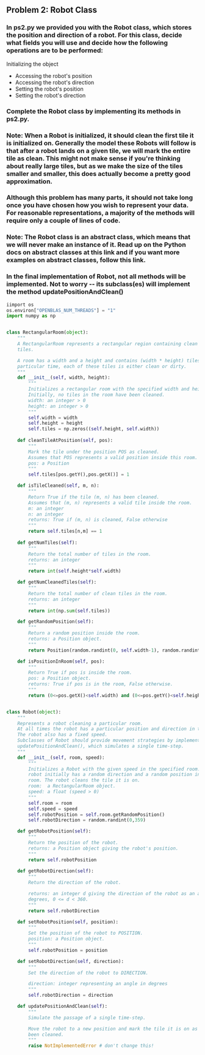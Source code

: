## Problem 2: Robot Class
### In ps2.py we provided you with the Robot class, which stores the position and direction of a robot. For this class, decide what fields you will use and decide how the following operations are to be performed:

Initializing the object
- Accessing the robot's position
- Accessing the robot's direction
- Setting the robot's position
- Setting the robot's direction

### Complete the Robot class by implementing its methods in ps2.py.

### Note: When a Robot is initialized, it should clean the first tile it is initialized on. Generally the model these Robots will follow is that after a robot lands on a given tile, we will mark the entire tile as clean. This might not make sense if you're thinking about really large tiles, but as we make the size of the tiles smaller and smaller, this does actually become a pretty good approximation.

### Although this problem has many parts, it should not take long once you have chosen how you wish to represent your data. For reasonable representations, a majority of the methods will require only a couple of lines of code.

### Note: The Robot class is an abstract class, which means that we will never make an instance of it. Read up on the Python docs on abstract classes at this link and if you want more examples on abstract classes, follow this link.

### In the final implementation of Robot, not all methods will be implemented. Not to worry -- its subclass(es) will implement the method updatePositionAndClean()

```py
iimport os
os.environ["OPENBLAS_NUM_THREADS"] = "1"
import numpy as np


class RectangularRoom(object):
    """
    A RectangularRoom represents a rectangular region containing clean or dirty
    tiles.

    A room has a width and a height and contains (width * height) tiles. At any
    particular time, each of these tiles is either clean or dirty.
    """
    def __init__(self, width, height):
        """
        Initializes a rectangular room with the specified width and height.
        Initially, no tiles in the room have been cleaned.
        width: an integer > 0
        height: an integer > 0
        """
        self.width = width
        self.height = height
        self.tiles = np.zeros((self.height, self.width))
    
    def cleanTileAtPosition(self, pos):
        """
        Mark the tile under the position POS as cleaned.
        Assumes that POS represents a valid position inside this room.
        pos: a Position
        """
        self.tiles[pos.getY(),pos.getX()] = 1

    def isTileCleaned(self, m, n):
        """
        Return True if the tile (m, n) has been cleaned.
        Assumes that (m, n) represents a valid tile inside the room.
        m: an integer
        n: an integer
        returns: True if (m, n) is cleaned, False otherwise
        """
        return self.tiles[n,m] == 1
    
    def getNumTiles(self):
        """
        Return the total number of tiles in the room.
        returns: an integer
        """
        return int(self.height*self.width)

    def getNumCleanedTiles(self):
        """
        Return the total number of clean tiles in the room.
        returns: an integer
        """
        return int(np.sum(self.tiles))

    def getRandomPosition(self):
        """
        Return a random position inside the room.
        returns: a Position object.
        """
        return Position(random.randint(0, self.width-1), random.randint(0, self.height-1))

    def isPositionInRoom(self, pos):
        """
        Return True if pos is inside the room.
        pos: a Position object.
        returns: True if pos is in the room, False otherwise.
        """
        return (0<=pos.getX()<self.width) and (0<=pos.getY()<self.height)


class Robot(object):
    """
    Represents a robot cleaning a particular room.
    At all times the robot has a particular position and direction in the room.
    The robot also has a fixed speed.
    Subclasses of Robot should provide movement strategies by implementing
    updatePositionAndClean(), which simulates a single time-step.
    """
    def __init__(self, room, speed):
        """
        Initializes a Robot with the given speed in the specified room. The
        robot initially has a random direction and a random position in the
        room. The robot cleans the tile it is on.
        room:  a RectangularRoom object.
        speed: a float (speed > 0)
        """
        self.room = room
        self.speed = speed
        self.robotPosition = self.room.getRandomPosition()
        self.robotDirection = random.randint(0,359)

    def getRobotPosition(self):
        """
        Return the position of the robot.
        returns: a Position object giving the robot's position.
        """
        return self.robotPosition
    
    def getRobotDirection(self):
        """
        Return the direction of the robot.

        returns: an integer d giving the direction of the robot as an angle in
        degrees, 0 <= d < 360.
        """
        return self.robotDirection

    def setRobotPosition(self, position):
        """
        Set the position of the robot to POSITION.
        position: a Position object.
        """
        self.robotPosition = position

    def setRobotDirection(self, direction):
        """
        Set the direction of the robot to DIRECTION.

        direction: integer representing an angle in degrees
        """
        self.robotDirection = direction

    def updatePositionAndClean(self):
        """
        Simulate the passage of a single time-step.

        Move the robot to a new position and mark the tile it is on as having
        been cleaned.
        """
        raise NotImplementedError # don't change this!
```